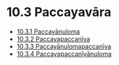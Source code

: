 # 10.3 Paccayavāra

* [10.3.1 Paccayānuloma](10.3/10.3.1.md)
* [10.3.2 Paccayapaccanīya](10.3/10.3.2.md)
* [10.3.3 Paccayānulomapaccanīya](10.3/10.3.3.md)
* [10.3.4 Paccayapaccanīyānuloma](10.3/10.3.4.md)
